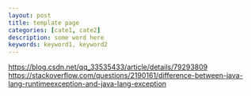 ```yaml
---
layout: post
title: template page
categories: [cate1, cate2]
description: some word here
keywords: keyword1, keyword2
---
```


https://blog.csdn.net/qq_33535433/article/details/79293809
https://stackoverflow.com/questions/2190161/difference-between-java-lang-runtimeexception-and-java-lang-exception